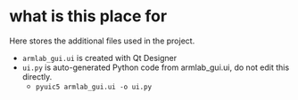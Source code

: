 # what is this place for

Here stores the additional files used in the project.

- `armlab_gui.ui` is created with Qt Designer
- `ui.py` is auto-generated Python code from armlab_gui.ui, do not edit this directly.
    - `pyuic5 armlab_gui.ui -o ui.py`